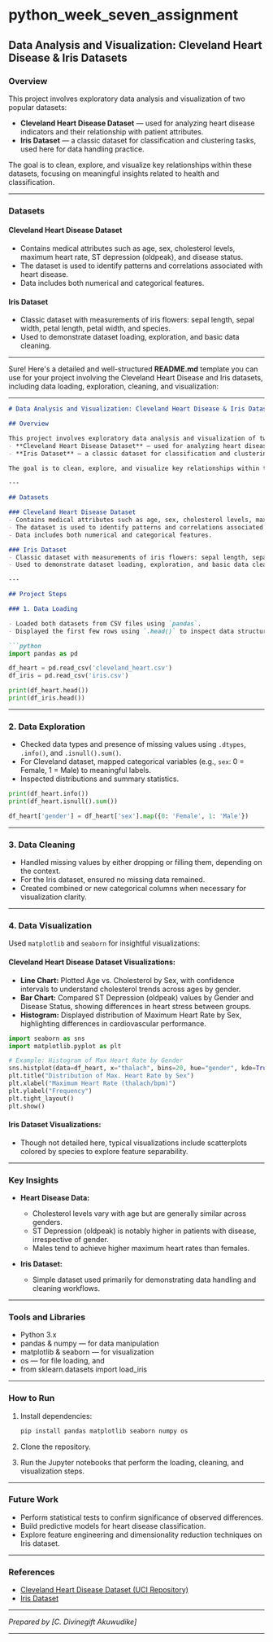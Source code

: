 # python_week_seven_assignment

## Data Analysis and Visualization: Cleveland Heart Disease & Iris Datasets

### Overview

This project involves exploratory data analysis and visualization of two popular datasets:
- **Cleveland Heart Disease Dataset** — used for analyzing heart disease indicators and their relationship with patient attributes.
- **Iris Dataset** — a classic dataset for classification and clustering tasks, used here for data handling practice.

The goal is to clean, explore, and visualize key relationships within these datasets, focusing on meaningful insights related to health and classification.

---

### Datasets

#### Cleveland Heart Disease Dataset
- Contains medical attributes such as age, sex, cholesterol levels, maximum heart rate, ST depression (oldpeak), and disease status.
- The dataset is used to identify patterns and correlations associated with heart disease.
- Data includes both numerical and categorical features.

#### Iris Dataset
- Classic dataset with measurements of iris flowers: sepal length, sepal width, petal length, petal width, and species.
- Used to demonstrate dataset loading, exploration, and basic data cleaning.

---

Sure! Here's a detailed and well-structured **README.md** template you can use for your project involving the Cleveland Heart Disease and Iris datasets, including data loading, exploration, cleaning, and visualization:

---

````markdown
# Data Analysis and Visualization: Cleveland Heart Disease & Iris Datasets

## Overview

This project involves exploratory data analysis and visualization of two popular datasets:
- **Cleveland Heart Disease Dataset** — used for analyzing heart disease indicators and their relationship with patient attributes.
- **Iris Dataset** — a classic dataset for classification and clustering tasks, used here for data handling practice.

The goal is to clean, explore, and visualize key relationships within these datasets, focusing on meaningful insights related to health and classification.

---

## Datasets

### Cleveland Heart Disease Dataset
- Contains medical attributes such as age, sex, cholesterol levels, maximum heart rate, ST depression (oldpeak), and disease status.
- The dataset is used to identify patterns and correlations associated with heart disease.
- Data includes both numerical and categorical features.

### Iris Dataset
- Classic dataset with measurements of iris flowers: sepal length, sepal width, petal length, petal width, and species.
- Used to demonstrate dataset loading, exploration, and basic data cleaning.

---

## Project Steps

### 1. Data Loading

- Loaded both datasets from CSV files using `pandas`.
- Displayed the first few rows using `.head()` to inspect data structure.

```python
import pandas as pd

df_heart = pd.read_csv('cleveland_heart.csv')
df_iris = pd.read_csv('iris.csv')

print(df_heart.head())
print(df_iris.head())
````

---

### 2. Data Exploration

* Checked data types and presence of missing values using `.dtypes`, `.info()`, and `.isnull().sum()`.
* For Cleveland dataset, mapped categorical variables (e.g., `sex`: 0 = Female, 1 = Male) to meaningful labels.
* Inspected distributions and summary statistics.

```python
print(df_heart.info())
print(df_heart.isnull().sum())

df_heart['gender'] = df_heart['sex'].map({0: 'Female', 1: 'Male'})
```

---

### 3. Data Cleaning

* Handled missing values by either dropping or filling them, depending on the context.
* For the Iris dataset, ensured no missing data remained.
* Created combined or new categorical columns when necessary for visualization clarity.

---

### 4. Data Visualization

Used `matplotlib` and `seaborn` for insightful visualizations:

#### Cleveland Heart Disease Dataset Visualizations:

* **Line Chart:** Plotted Age vs. Cholesterol by Sex, with confidence intervals to understand cholesterol trends across ages by gender.
* **Bar Chart:** Compared ST Depression (oldpeak) values by Gender and Disease Status, showing differences in heart stress between groups.
* **Histogram:** Displayed distribution of Maximum Heart Rate by Sex, highlighting differences in cardiovascular performance.

```python
import seaborn as sns
import matplotlib.pyplot as plt

# Example: Histogram of Max Heart Rate by Gender
sns.histplot(data=df_heart, x="thalach", bins=20, hue="gender", kde=True)
plt.title("Distribution of Max. Heart Rate by Sex")
plt.xlabel("Maximum Heart Rate (thalach/bpm)")
plt.ylabel("Frequency")
plt.tight_layout()
plt.show()
```

#### Iris Dataset Visualizations:

* Though not detailed here, typical visualizations include scatterplots colored by species to explore feature separability.

---

### Key Insights

* **Heart Disease Data:**

  * Cholesterol levels vary with age but are generally similar across genders.
  * ST Depression (oldpeak) is notably higher in patients with disease, irrespective of gender.
  * Males tend to achieve higher maximum heart rates than females.
* **Iris Dataset:**

  * Simple dataset used primarily for demonstrating data handling and cleaning workflows.

---

### Tools and Libraries

* Python 3.x
* pandas & numpy — for data manipulation
* matplotlib & seaborn — for visualization
* os — for file loading, and
* from sklearn.datasets import load_iris

---

### How to Run

1. Install dependencies:

   ```bash
   pip install pandas matplotlib seaborn numpy os
   ```

2. Clone the repository.

3. Run the Jupyter notebooks that perform the loading, cleaning, and visualization steps.

---

### Future Work

* Perform statistical tests to confirm significance of observed differences.
* Build predictive models for heart disease classification.
* Explore feature engineering and dimensionality reduction techniques on Iris dataset.

---

### References

* [Cleveland Heart Disease Dataset (UCI Repository)](https://archive.ics.uci.edu/ml/datasets/heart+Disease)
* [Iris Dataset](https://archive.ics.uci.edu/ml/datasets/iris)

---

*Prepared by \[C. Divinegift Akuwudike]*

---

